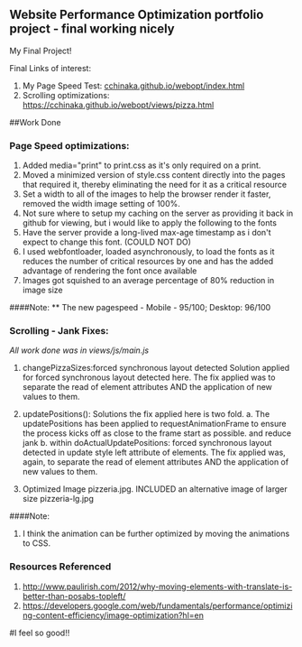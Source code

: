 ## Website Performance Optimization portfolio project - final working nicely

My Final Project!

Final Links of interest:<br/>
1. My Page Speed Test: <a href="cchinaka.github.io/webopt/index.html">cchinaka.github.io/webopt/index.html</a>
2. Scrolling optimizations: <a href="https://cchinaka.github.io/webopt/views/pizza.html">https://cchinaka.github.io/webopt/views/pizza.html</a>


##Work Done

### Page Speed optimizations:
1. Added media="print" to print.css as it's only required on a print.
2. Moved a minimized version of style.css content directly into the pages that required it, thereby eliminating the need for it as a critical resource
3. Set a width to all of the images to help the browser render it faster, removed the width image setting of 100%.
4. Not sure where to setup my caching on the server as providing it back in github for viewing, but i would like to apply the following to the fonts
5. Have the server provide a long-lived max-age timestamp as i don't expect to change this font. (COULD NOT DO)
6. I used webfontloader, loaded asynchronously, to load the fonts as it reduces the number of critical resources by one and has the added advantage of rendering the font once available
7. Images got squished to an average percentage of 80% reduction in image size

####Note: 
** The new pagespeed - Mobile - 95/100; Desktop: 96/100

### Scrolling - Jank Fixes:

*All work done was in views/js/main.js*

1. changePizzaSizes:forced synchronous layout detected
Solution applied for forced synchronous layout detected here. The fix applied was to separate the read of element attributes AND the application of new values to them.

2. updatePositions():
Solutions the fix applied here is two fold.
a. The updatePositions has been applied to requestAnimationFrame to ensure the process kicks off as close to the frame start as possible. and reduce jank
b. within doActualUpdatePositions: forced synchronous layout detected in update style left attribute of elements.
    The fix applied was, again, to separate the read of element attributes AND the application of new values to them.
3. Optimized Image pizzeria.jpg. INCLUDED an alternative image of larger size pizzeria-lg.jpg

####Note:
1. I think the animation can be further optimized by moving the animations to CSS.


### Resources Referenced
1. <a href="http://www.paulirish.com/2012/why-moving-elements-with-translate-is-better-than-posabs-topleft/">http://www.paulirish.com/2012/why-moving-elements-with-translate-is-better-than-posabs-topleft/</a>
2. <a href="https://developers.google.com/web/fundamentals/performance/optimizing-content-efficiency/image-optimization?hl=en">https://developers.google.com/web/fundamentals/performance/optimizing-content-efficiency/image-optimization?hl=en</a>



#I feel so good!!
